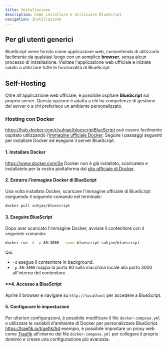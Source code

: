 ```yaml
---
title: Installazione
description: Come installare e utilizzare BlueScript
navigation: Installazione
---
```


## Per gli utenti generici

BlueScript viene fornito come applicazione web, consentendo di utilizzarlo facilmente da qualsiasi luogo con un semplice **browser**, senza alcun processo di installazione. Visitate l'applicazione web ufficiale e iniziate subito a utilizzare tutte le funzionalità di BlueScript.

## Self-Hosting

Oltre all'applicazione web ufficiale, è possibile ospitare **BlueScript** sul proprio server. Questa opzione è adatta a chi ha competenze di gestione del server o a chi preferisce un ambiente personalizzato.

### Hosting con Docker

https://hub.docker.com/r/suhjae/bluescriptBlueScript può essere facilmente ospitato utilizzando l'[immagine ufficiale Docker](). Seguire i passaggi seguenti per installare Docker ed eseguire il server BlueScript.

#### **1. Installare Docker**

https://www.docker.com/Se Docker non è già installato, scaricatelo e installatelo per la vostra piattaforma dal [sito ufficiale di Docker]().

#### **2. Estrarre l'immagine Docker di BlueScript**

Una volta installato Docker, scaricare l'immagine ufficiale di BlueScript eseguendo il seguente comando nel terminale:

```bash
docker pull suhjae/bluescript
```

#### **3. Eseguire BlueScript**

Dopo aver scaricato l'immagine Docker, avviare il contenitore con il seguente comando:

```bash
docker run -d -p 80:3000 --name bluescript suhjae/bluescript
```

Qui:

- `-d` esegue il contenitore in background.
- `-p 80:3000` mappa la porta 80 sulla macchina locale alla porta 3000 all'interno del contenitore.

#### \*\*4. Accesso a BlueScript

Aprire il browser e navigare su `http://localhost` per accedere a BlueScript.

#### **5. Configurare le impostazioni**

Per ulteriori configurazioni, è possibile modificare il file `docker-compose.yml` o utilizzare le variabili d'ambiente di Docker per personalizzare BlueScript. https://traefik.io/traefik/Ad esempio, è possibile impostare un proxy web come [Traefik]() all'interno del file `docker-compose.yml` per collegare il proprio dominio e creare una configurazione più avanzata.

